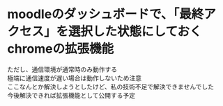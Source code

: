 # moodleのダッシュボードで、「最終アクセス」を選択した状態にしておくchromeの拡張機能
ただし、通信環境が通常時のみ動作する<br>
極端に通信速度が遅い場合は動作しないため注意<br>
ここなんとか解決しようとしたけど、私の技術不足で解決できませんでした<br>
今後解決できれば拡張機能として公開する予定
